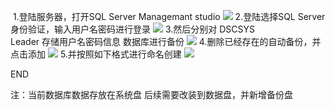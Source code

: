 ![]()
1.登陆服务器，打开SQL Server Managemant studio
![](http://ww1.sinaimg.cn/large/005Lei8Jly1gdw0cc8pioj30q10ii7ai.jpg)
2.登陆选择SQL Server身份验证，输入用户名密码进行登录
![](http://ww1.sinaimg.cn/large/005Lei8Jly1gdw0equj8sj30s80kajvb.jpg)
3.然后分别对
DSCSYS    
Leader   存储用户名密码信息
数据库进行备份
![](http://ww1.sinaimg.cn/large/005Lei8Jly1gdw0im6phxj30r60hkjxj.jpg)
4.删除已经存在的自动备份，并点击添加
![](http://ww1.sinaimg.cn/large/005Lei8Jly1gdw0naswdfj30sk0jfq85.jpg)
5.并按照如下格式进行命名创建
![](http://ww1.sinaimg.cn/large/005Lei8Jly1gdw0olx0auj30ew04hwek.jpg)

END


注：当前数据库数据存放在系统盘  后续需要改装到数据盘，并新增备份盘